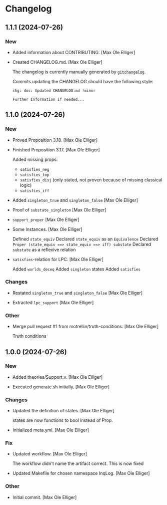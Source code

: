 # Changelog


## 1.1.1 (2024-07-26)

### New

* Added information about CONTRIBUTING. [Max Ole Elliger]

* Created CHANGELOG.md. [Max Ole Elliger]

  The changelog is currently manually generated by
  [`gitchangelog`](https://github.com/vaab/gitchangelog).

  Commits updating the CHANGELOG should have the following style:
  ```
  chg: doc: Updated CHANGELOG.md !minor

  Further Information if needed...
  ```


## 1.1.0 (2024-07-26)

### New

* Proved Proposition 3.18. [Max Ole Elliger]

* Finished Proposition 3.17. [Max Ole Elliger]

  Added missing props:
  - `satisfies_neg`
  - `satisfies_top`
  - `satisfies_disj` (only stated, not proven because of missing classical
    logic)
  - `satisfies_iff`

* Added `singleton_true` and `singleton_false` [Max Ole Elliger]

* Proof of `substate_singleton` [Max Ole Elliger]

* `support_proper` [Max Ole Elliger]

* Some Instances. [Max Ole Elliger]

  Defined `state_equiv`
  Declared `state_equiv` as an `Equivalence`
  Declared `Proper (state_equiv ==> state_equiv ==> iff) substate`
  Declared `substate` as a reflexive relation

* `satisfies`-relation for LPC. [Max Ole Elliger]

  Added `worlds_deceq`
  Added `singleton` states
  Added `satisfies`

### Changes

* Restated `singleton_true` and `singleton_false` [Max Ole Elliger]

* Extracted `lpc_support` [Max Ole Elliger]

### Other

* Merge pull request #1 from motrellin/truth-conditions. [Max Ole Elliger]

  Truth conditions


## 1.0.0 (2024-07-26)

### New

* Added theories/Support.v. [Max Ole Elliger]

* Executed generate.sh initially. [Max Ole Elliger]

### Changes

* Updated the definition of states. [Max Ole Elliger]

  states are now functions to bool instead of Prop.

* Initialized meta.yml. [Max Ole Elliger]

### Fix

* Updated workflow. [Max Ole Elliger]

  The workflow didn't name the artifact correct. This is now fixed

* Updated Makefile for chosen namespace InqLog. [Max Ole Elliger]

### Other

* Initial commit. [Max Ole Elliger]


